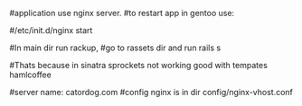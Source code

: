#application use nginx server.
#to restart app in gentoo use:

#/etc/init.d/nginx start

#In main dir run rackup, 
#go to rassets dir and run rails s

#Thats because in sinatra sprockets not working good with tempates hamlcoffee

#server name: catordog.com
#config nginx is in dir config/nginx-vhost.conf 
